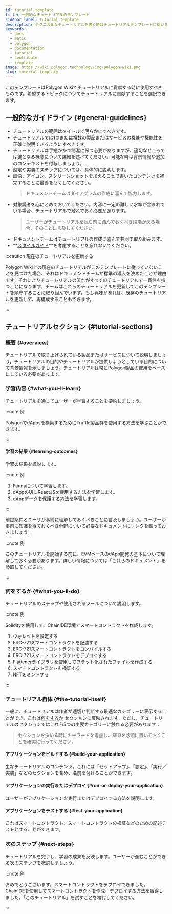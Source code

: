 ```yaml
---
id: tutorial-template
title: 一般的なチュートリアルのテンプレート
sidebar_label: Tutorial template
description: テクニカルなチュートリアルを書く時はチュートリアルテンプレートに従いましょう。
keywords:
  - docs
  - matic
  - polygon
  - documentation
  - tutorial
  - contribute
  - template
image: https://wiki.polygon.technology/img/polygon-wiki.png
slug: tutorial-template
---
```


このテンプレートはPolygon Wikiでチュートリアルに貢献する時に使用すべきものです。希望するトピックについてチュートリアルに貢献することを選択できます。

## 一般的なガイドライン {#general-guidelines}

* チュートリアルの範囲はタイトルで明らかにすべきです。
* チュートリアルでは1つまたは複数の製品またはサービスの機能や機能性を正確に説明できるようにすべきです。
* チュートリアルは手短かかつ簡潔に保つ必要がありますが、適切なところでは鍵となる概念について詳細を述べてください。可能な時は背景情報や追加のコンテキストを付与しましょう。
* 設定や実装のステップについては、具体的に説明します。
* 画像、アイコン、スクリーンショットを加えることで書いたコンテンツを補完することに最善を尽くしてください。
  > ドキュメントチームはダイアグラムの作成に喜んで協力します。
* 対象読者を心にとめておいてください。内容に一定の難しい水準が含まれている場合、チュートリアルで触れておく必要があります。
  > ユーザーがチュートリアルを読む前に踏んでおくべき段階がある場合、そのことに言及してください。
* ドキュメントチームはチュートリアルの作成に喜んで共同で取り組みます。
*  **[スタイルガイド](writing-style.md)**を考慮することを忘れないでください。

:::caution 現在のチュートリアルを更新する

Polygon Wiki上の現在のチュートリアルがこのテンプレートに従っていないことを見つけた場合、それはドキュメントチームが標準の導入を決めたことが理由です。それによりチュートリアルの流れがすべてのチュートリアルで一貫性を持つことになります。チームはこれらのチュートリアルを更新してこのテンプレートを順守することに取り組んでいます。もし興味があれば、既存のチュートリアルを更新して、再構成することもできます。

:::

## チュートリアルセクション {#tutorial-sections}

### 概要 {#overview}

チュートリアルで取り上げられている製品またはサービスについて説明しましょう。チュートリアルの目的やチュートリアルが提供しようとしている目的について背景情報を示しましょう。チュートリアルは常にPolygon製品の使用をベースにしている必要があります。

### 学習内容 {#what-you-ll-learn}

チュートリアルを通じてユーザーが学習することを要約しましょう。

:::note 例

PolygonでdAppsを構築するためにTruffle製品群を使用する方法を学ぶことができます。

:::

#### 学習の結果 {#learning-outcomes}

学習の結果を概説します。

:::note 例

1. Faunaについて学習します。
2. dAppのUIにReactJSを使用する方法を学習します。
3. dAppデータを保護する方法を学習します。

:::

前提条件とユーザが事前に理解しておくべきことに言及しましょう。ユーザーが事前に知識を得ておくべき分野について必要なドキュメントにリンクを張っておきましょう。

:::note 例

このチュートリアルを開始する前に、EVMベースのdApp開発の基本について理解しておく必要があります。詳しい情報については「これらのドキュメント」を参照してください。

:::

### 何をするか {#what-you-ll-do}

チュートリアルのステップや使用されるツールについて説明します。

:::note 例

Solidityを使用して、ChainIDE環境でスマートコントラクトを作成します。

1. ウォレットを設定する
2. ERC-721スマートコントラクトを記述する
3. ERC-721スマートコントラクトをコンパイルする
4. ERC-721スマートコントラクトをデプロイする
5. Flattenerライブラリを使用してフラット化されたファイルを作成する
6. スマートコントラクトを検証する
7. NFTをミントする

:::

### チュートリアル自体 {#the-tutorial-itself}

一般に、チュートリアルは作者が適切と判断する最適なカテゴリーに表示することができ、これは[何をするか](#what-youll-do)
セクションに反映されます。ただし、チュートリアルのセクションではこれら3つの主要カテゴリーに触れる必要があります：

> セクションを決める時にキーワードを考慮し、SEOを念頭に置いておくことを確実に行ってください。

#### アプリケーションをビルドする {#build-your-application}

主なチュートリアルのコンテンツ。これには「セットアップ」、「設定」、「実行／実装」などのセクションを含め、名前を付けることができます。

#### アプリケーションの実行またはデプロイ {#run-or-deploy-your-application}

ユーザーがアプリケーションを実行またはデプロイする方法を説明します。

#### アプリケーションをテストする {#test-your-application}

これはスマートコントラクト、スマートコントラクトの検証などのための記述テストとすることができます。

### 次のステップ {#next-steps}

チュートリアルを完了し、学習の成果を反映します。ユーザーが進むことができる次のステップを概説しましょう。

:::note 例

おめでとうございます。スマートコントラクトをデプロイできました。ChainIDEを使用してスマートコントラクトを作成、デプロイする方法を習得しました。「このチュートリアル」を試すことを検討してください。

:::
